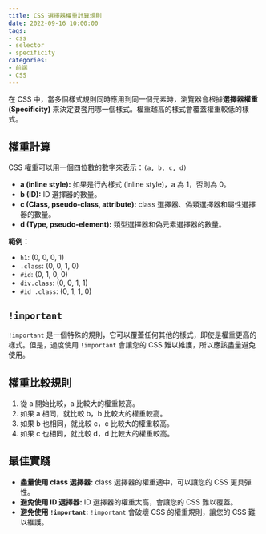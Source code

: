 ```yaml
---
title: CSS 選擇器權重計算規則
date: 2022-09-16 10:00:00
tags:
- css
- selector
- specificity
categories:
- 前端
- CSS
---
```


在 CSS 中，當多個樣式規則同時應用到同一個元素時，瀏覽器會根據**選擇器權重 (Specificity)** 來決定要套用哪一個樣式。權重越高的樣式會覆蓋權重較低的樣式。

## 權重計算

CSS 權重可以用一個四位數的數字來表示：`(a, b, c, d)`

-   **a (inline style):** 如果是行內樣式 (inline style)，a 為 1，否則為 0。
-   **b (ID):** ID 選擇器的數量。
-   **c (Class, pseudo-class, attribute):** class 選擇器、偽類選擇器和屬性選擇器的數量。
-   **d (Type, pseudo-element):** 類型選擇器和偽元素選擇器的數量。

**範例：**

-   `h1`: (0, 0, 0, 1)
-   `.class`: (0, 0, 1, 0)
-   `#id`: (0, 1, 0, 0)
-   `div.class`: (0, 0, 1, 1)
-   `#id .class`: (0, 1, 1, 0)

## `!important`

`!important` 是一個特殊的規則，它可以覆蓋任何其他的樣式，即使是權重更高的樣式。但是，過度使用 `!important` 會讓您的 CSS 難以維護，所以應該盡量避免使用。

## 權重比較規則

1.  從 a 開始比較，a 比較大的權重較高。
2.  如果 a 相同，就比較 b，b 比較大的權重較高。
3.  如果 b 也相同，就比較 c，c 比較大的權重較高。
4.  如果 c 也相同，就比較 d，d 比較大的權重較高。

## 最佳實踐

-   **盡量使用 class 選擇器:** class 選擇器的權重適中，可以讓您的 CSS 更具彈性。
-   **避免使用 ID 選擇器:** ID 選擇器的權重太高，會讓您的 CSS 難以覆蓋。
-   **避免使用 `!important`:** `!important` 會破壞 CSS 的權重規則，讓您的 CSS 難以維護。
